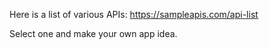 Here is a list of various APIs: https://sampleapis.com/api-list

Select one and make your own app idea.
